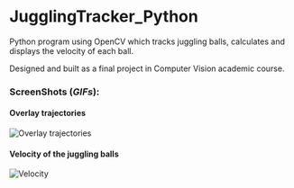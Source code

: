 # JugglingTracker_Python
Python program using OpenCV which tracks juggling balls, calculates and displays the velocity of each ball.

Designed and built as a final project in Computer Vision academic course.


### ScreenShots (*GIFs*):


#### Overlay trajectories

![Overlay trajectories](https://media.giphy.com/media/PYuUUzBUEfTHW6qaop/giphy.gif)


#### Velocity of the juggling balls

![Velocity](https://media.giphy.com/media/SQLpS0WTj3fm7l7fGg/giphy.gif)
